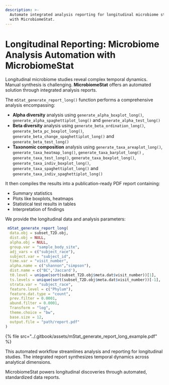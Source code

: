 ```yaml
---
description: >-
  Automate integrated analysis reporting for longitudinal microbiome studies
  with MicrobiomeStat.
---
```


# Longitudinal Reporting: Microbiome Analysis Automation with MicrobiomeStat

Longitudinal microbiome studies reveal complex temporal dynamics. Manual synthesis is challenging. **MicrobiomeStat** offers an automated solution through integrated analysis reports.

The `mStat_generate_report_long()` function performs a comprehensive analysis encompassing:

* **Alpha diversity** analysis using `generate_alpha_boxplot_long()`, `generate_alpha_spaghettiplot_long()` and `generate_alpha_test_long()`
* **Beta diversity** analysis using `generate_beta_ordination_long()`, `generate_beta_pc_boxplot_long()`, `generate_beta_change_spaghettiplot_long()` and `generate_beta_test_long()`
* **Taxonomic composition** analysis using `generate_taxa_areaplot_long()`, `generate_taxa_heatmap_long()`, `generate_taxa_barplot_long()` , `generate_taxa_test_long()`, `generate_taxa_boxplot_long()`,  `generate_taxa_indiv_boxplot_long()`,  `generate_taxa_spaghettiplot_long()` and `generate_taxa_indiv_spaghettiplot_long()`

It then compiles the results into a publication-ready PDF report containing:

* Summary statistics
* Plots like boxplots, heatmaps
* Statistical test results in tables
* Interpretation of findings

We provide the longitudinal data and analysis parameters:

```r
 mStat_generate_report_long(
  data.obj = subset_T2D.obj,
  dist.obj = NULL,
  alpha.obj = NULL,
  group.var = "sample_body_site",
  adj_vars = c("subject_race"),
  subject.var = "subject_id",
  time.var = "visit_number",
  alpha.name = c("shannon","simpson"),
  dist.name = c("BC",'Jaccard'),
  t0.level = unique(sort(subset_T2D.obj$meta.dat$visit_number))[1],
  ts.levels = unique(sort(subset_T2D.obj$meta.dat$visit_number))[-1],
  strata.var = "subject_race",
  feature.level = c("Phylum"),
  feature.dat.type = "count",
  prev.filter = 0.0001,
  abund.filter = 0.0001,
  Transform = "log",
  theme.choice = "bw",
  base.size = 12,
  output.file = "path/report.pdf"
)
```

{% file src="../.gitbook/assets/mStat_generate_report_long_example.pdf" %}

This automated workflow streamlines analysis and reporting for longitudinal studies. The integrated report synthesizes temporal dynamics across analytical dimensions.

MicrobiomeStat powers longitudinal discoveries through automated, standardized data reports.
